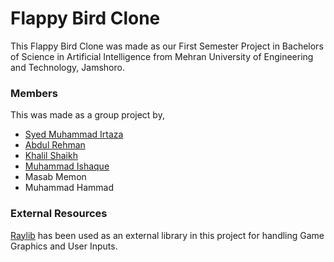 # Flappy Bird Clone

This Flappy Bird Clone was made as our First Semester Project in Bachelors of Science in Artificial Intelligence from Mehran University of Engineering and Technology, Jamshoro.

### Members
This was made as a group project by,
- [Syed Muhammad Irtaza](https://github.com/syedirtaza10/)
- [Abdul Rehman](https://github.com/abdul-rehman-rajput/)
- [Khalil Shaikh](https://github.com/khalil-oss)
- [Muhammad Ishaque](https://github.com/IshaqJunejo/)
- Masab Memon
- Muhammad Hammad

### External Resources

[Raylib](https://github.com/raysan5/raylib) has been used as an external library in this project for handling Game Graphics and User Inputs.
